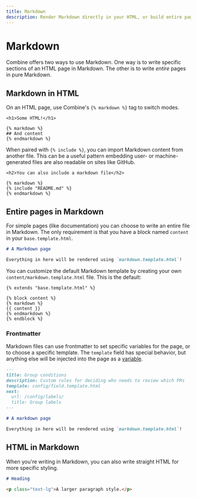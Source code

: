 ```yaml
---
title: Markdown
description: Render Markdown directly in your HTML, or build entire pages in Markdown.
---
```


# Markdown

Combine offers two ways to use Markdown.
One way is to write specific sections of an HTML page in Markdown.
The other is to write *entire* pages in pure Markdown.

## Markdown in HTML

On an HTML page, use Combine's `{% markdown %}` tag to switch modes.

```html+jinja
<h1>Some HTML!</h1>

{% markdown %}
## And content
{% endmarkdown %}
```

When paired with `{% include %}`,
you can import Markdown content from another file.
This can be a useful pattern embedding user- or machine-generated files are also readable on sites like GitHub.

```html+jinja
<h2>You can also include a markdown file</h2>

{% markdown %}
{% include "README.md" %}
{% endmarkdown %}
```

## Entire pages in Markdown

For simple pages (like documentation) you can choose to write an entire file in Markdown.
The only requirement is that you have a block named `content` in your `base.template.html`.

```md
# A Markdown page

Everything in here will be rendered using `markdown.template.html`!
```

You can customize the default Markdown template by creating your own `content/markdown.template.html` file. This is the default:

```html+jinja
{% extends "base.template.html" %}

{% block content %}
{% markdown %}
{{ content }}
{% endmarkdown %}
{% endblock %}
```

### Frontmatter

Markdown files can use frontmatter to set specific variables for the page,
or to choose a specific template.
The `template` field has special behavior,
but anything else will be injected into the page as a [variable](/variables/).

```md
---
title: Group conditions
description: Custom rules for deciding who needs to review which PRs
template: config/field.template.html
next:
  url: /config/labels/
  title: Group labels
---

# A markdown page

Everything in here will be rendered using `markdown.template.html`!
```

## HTML in Markdown

When you're writing in Markdown,
you can also write straight HTML for more specific styling.

```md
# Heading

<p class="text-lg">A larger paragraph style.</p>
```
